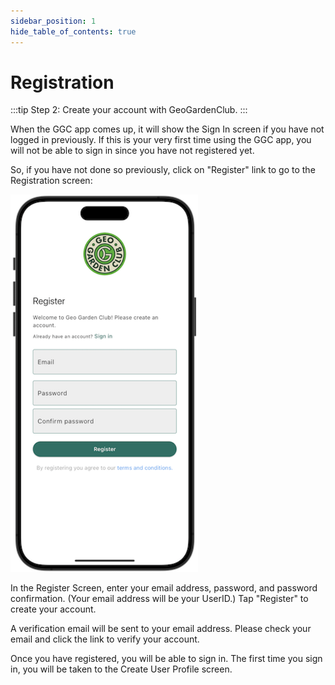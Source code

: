 ```yaml
---
sidebar_position: 1
hide_table_of_contents: true
---
```


# Registration

:::tip Step 2: Create your account with GeoGardenClub.
:::

When the GGC app comes up, it will show the Sign In screen if you have not logged in previously.  If this is your very first time using the GGC app, you will not be able to sign in since you have not registered yet.  

So, if you have not done so previously, click on "Register" link to go to the Registration screen:

<img width="300" src="/img/user-guide/register-screen.png"/>


In the Register Screen, enter your email address, password, and password confirmation. (Your email address will be your UserID.)  Tap "Register" to create your account.

A verification email will be sent to your email address.  Please check your email and click the link to verify your account.  

Once you have registered, you will be able to sign in. The first time you sign in, you will be taken to the Create User Profile screen.
